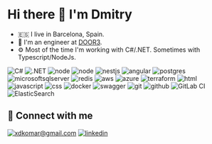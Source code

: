 # Hi there 👋 I'm Dmitry

- 🇪🇸 I live in Barcelona, Spain.
- 🤖 I'm an engineer at [DOOR3](https://www.door3.com/).
- ⚙️ Most of the time I'm working with C#/.NET. Sometimes with Typescript/NodeJs.

![C#](https://img.shields.io/badge/C%20Sharp-%23d600aa?style=for-the-badge&logo=csharp&logoColor=white) ![.NET](https://img.shields.io/badge/.NET-%23512BD4?style=for-the-badge&logoColor=white) ![node](https://img.shields.io/badge/Node.js-%23339933?style=for-the-badge&logo=nodedotjs&logoColor=white) ![node](https://img.shields.io/badge/Node.js-%23339933?style=for-the-badge&logo=nodedotjs&logoColor=white) ![nestjs](https://img.shields.io/badge/NestJS-%23E0234E?style=for-the-badge&logo=nestjs&logoColor=white) ![angular](https://img.shields.io/badge/Angular-%23DD0031?style=for-the-badge&logo=angular&logoColor=white) ![postgres](https://img.shields.io/badge/postgres-%23316192.svg?&style=for-the-badge&logo=postgresql&logoColor=white) ![microsoftsqlserver](https://img.shields.io/badge/MS%20SQL%20Server-%230690FA?style=for-the-badge&logo=microsoftsqlserver&logoColor=white
) ![redis](https://img.shields.io/badge/redis%20-%23CC0000.svg?&style=for-the-badge&logo=redis&logoColor=white) ![aws](https://img.shields.io/badge/AWS%20-%23FF9900.svg?&style=for-the-badge&logo=amazon-aws&logoColor=white) ![azure](https://img.shields.io/badge/Azure-%230078D7?style=for-the-badge&logo=microsoftazure&logoColor=white) ![terraform](https://img.shields.io/badge/terraform%20-%235835CC.svg?&style=for-the-badge&logo=terraform&logoColor=white) ![html](https://img.shields.io/badge/html%20-%23E34F26.svg?&style=for-the-badge&logo=html5&logoColor=white) ![javascript](https://img.shields.io/badge/javascript%20-%23323330.svg?&style=for-the-badge&logo=javascript&logoColor=%23F7DF1E) ![css](https://img.shields.io/badge/css%20-%231572B6.svg?&style=for-the-badge&logo=css3&logoColor=white) ![docker](https://img.shields.io/badge/docker-%232496ED.svg?&style=for-the-badge&logo=docker&logoColor=white) ![swagger](https://img.shields.io/badge/swagger-%2385EA2D.svg?&style=for-the-badge&logo=swagger&logoColor=black) ![git](https://img.shields.io/badge/git%20-%23F05033.svg?&style=for-the-badge&logo=git&logoColor=white) ![github](https://img.shields.io/badge/github%20actions%20-%232671E5.svg?&style=for-the-badge&logo=github%20actions&logoColor=white) ![GitLab CI](https://img.shields.io/badge/gitlab%20ci-%23181717.svg?style=for-the-badge&logo=gitlab&logoColor=white) ![ElasticSearch](https://img.shields.io/badge/-ElasticSearch-005571?style=for-the-badge&logo=elasticsearch)

## 🤝 Connect with me

[![xdkomar@gmail.com](https://img.shields.io/badge/xdkomar@gmail.com%20-%23E62B1E.svg?&style=for-the-badge&logo=mail.ru&logoColor=white)](mailto:xdkomar@gmail.com) [![linkedin](https://img.shields.io/badge/linkedin%20-%230077B5.svg?&style=for-the-badge&logo=linkedin&logoColor=white)](https://www.linkedin.com/in/dkomar/)
